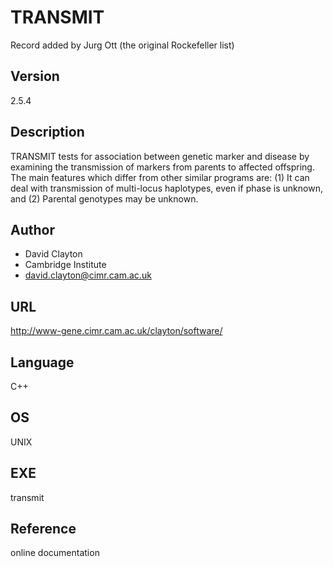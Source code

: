 # TRANSMIT
Record added by Jurg Ott (the original Rockefeller list)

## Version
2.5.4

## Description
TRANSMIT tests for association between genetic marker and disease by examining the transmission of markers from parents to affected offspring. The main features which differ from other similar programs are: (1) It can deal with transmission of multi-locus haplotypes, even if phase is unknown, and (2) Parental genotypes may be unknown.

## Author
* David Clayton
* Cambridge Institute
* david.clayton@cimr.cam.ac.uk

## URL
http://www-gene.cimr.cam.ac.uk/clayton/software/

## Language
C++

## OS
UNIX

## EXE
transmit

## Reference
online documentation